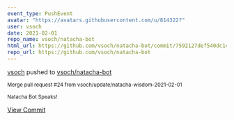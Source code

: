 ```yaml
---
event_type: PushEvent
avatar: "https://avatars.githubusercontent.com/u/814322?"
user: vsoch
date: 2021-02-01
repo_name: vsoch/natacha-bot
html_url: https://github.com/vsoch/natacha-bot/commit/7592127def540dc1c863d33bd4808c2606364899
repo_url: https://github.com/vsoch/natacha-bot
---
```


<a href='https://github.com/vsoch' target='_blank'>vsoch</a> pushed to <a href='https://github.com/vsoch/natacha-bot' target='_blank'>vsoch/natacha-bot</a>

<small>Merge pull request #24 from vsoch/update/natacha-wisdom-2021-02-01

Natacha Bot Speaks!</small>

<a href='https://github.com/vsoch/natacha-bot/commit/7592127def540dc1c863d33bd4808c2606364899' target='_blank'>View Commit</a>